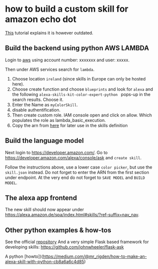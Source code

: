# how to build a custom skill for amazon echo dot
[This](https://developer.amazon.com/de/alexa-skills-kit/alexa-skill-quick-start-tutorial) tutorial explains it is however outdated.

## Build the backend using python AWS LAMBDA
Login to [aws](https://eu-west-1.console.aws.amazon.com/lambda/home?region=eu-west-1#/functions/myColorSkill?tab=graph) using account number: xxxxxxx and user: xxxxx.

Then under AWS services search for `lambda`. 
1. Choose location `ireland` (since skills in Europe can only be hosted here). 
2. Choose create function and choose `blueprints` and look for `alexa` and the following `alexa-skills-kit-color-expert-python ` pops-up in the search results. Choose it. 
3. Enter the Name as `myColorSkill`.
4. disable authentification. 
4. Then create custom role. IAM console open and click on allow. Which populates the role as lambda_basic_execution.
5. Copy the arn from [here](https://eu-west-1.console.aws.amazon.com/lambda/home?region=eu-west-1#/functions/myColorSkill?tab=graph) for later use in the skills definition


## Build the language model
Next login to <https://developer.amazon.com/>. Go to <https://developer.amazon.com/alexa/console/ask> and `create skill`.  

Follow the instructions above, use a lower case `color picker`, but use the `skill.json` instead.
Do not forget to enter the ARN from the first section under endpoint.
At the very end do not forget to `SAVE MODEL` and `BUILD MODEL`.


## The alexa app frontend
The new skill should now appear under <https://alexa.amazon.de/spa/index.html#skills/?ref-suffix=nav_nav>.

## Other python examples & how-tos

See the official [repository](https://github.com/alexa?utf8=%E2%9C%93&q=python&type=&language=)
And a very simple Flask based framework for developing skills: <https://github.com/johnwheeler/flask-ask>

A python [howto])(https://medium.com/@mr_rigden/how-to-make-an-alexa-skill-with-python-cb8a6a6c4d85)

